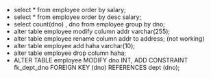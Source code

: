 - select * from employee order by salary;
- select * from employee order by desc salary;
- select count(dno) , dno from employee group by dno;
- alter table employee modify column addr varchar(255);
- alter table employee rename column addr to address; (not working)
- alter table employee add haha varchar(10);
- alter table employee drop column haha;
- ALTER TABLE employee MODIFY dno INT, ADD CONSTRAINT fk_dept_dno FOREIGN KEY (dno) REFERENCES dept (dno);
